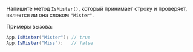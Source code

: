 
Напишите метод `IsMister()`, который принимает строку и проверяет, является ли она словом `"Mister"`.

Примеры вызова:

```cs
App.IsMister("Mister"); // true
App.IsMister("Miss");   // false
```
